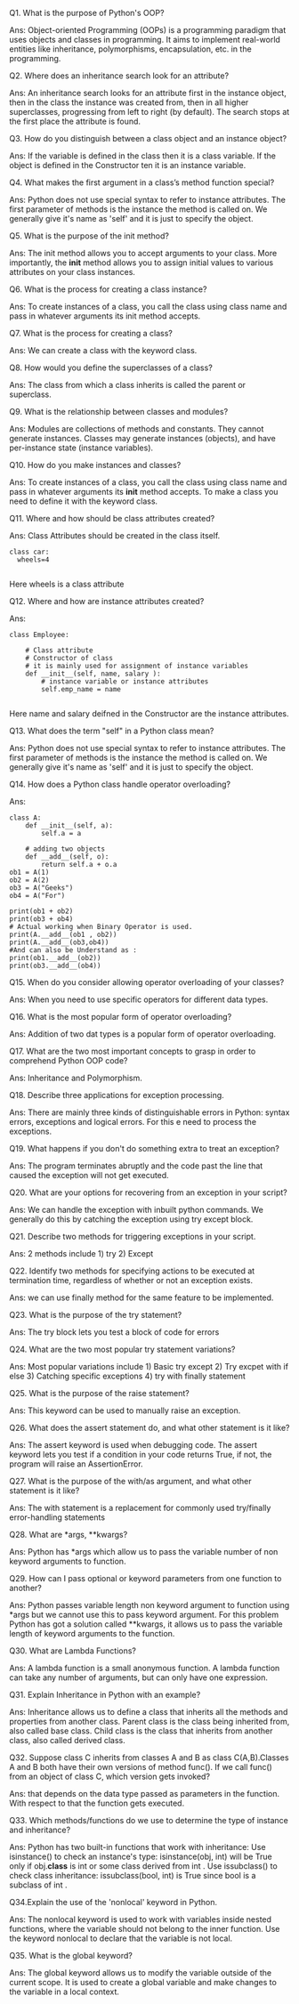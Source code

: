
Q1. What is the purpose of Python's OOP?

Ans:
Object-oriented Programming (OOPs) is a programming paradigm that uses objects and classes in programming. It aims to implement real-world entities like inheritance, polymorphisms, encapsulation, etc. in the programming.

Q2. Where does an inheritance search look for an attribute?

Ans:
An inheritance search looks for an attribute first in the instance object, then in the class the instance was created from, then in all higher superclasses, progressing from left to right (by default). The search stops at the first place the attribute is found.


Q3. How do you distinguish between a class object and an instance object?

Ans: If the variable is defined in the class then it is a class variable. If the object is defined in the Constructor ten it is an instance variable.


Q4. What makes the first argument in a class’s method function special?

Ans: Python does not use special syntax to refer to instance attributes. The first parameter of methods is the instance the method is called on. We generally give it's name as 'self' and it is just to specify the object.

Q5. What is the purpose of the init method?

Ans: The init method allows you to accept arguments to your class. More importantly, the __init__ method allows you to assign initial values to various attributes on your class instances.

Q6. What is the process for creating a class instance?

Ans: To create instances of a class, you call the class using class name and pass in whatever arguments its init method accepts.

Q7. What is the process for creating a class?

Ans: We can create a class with the keyword class.

Q8. How would you define the superclasses of a class?

Ans: The class from which a class inherits is called the parent or superclass.


Q9. What is the relationship between classes and modules?

Ans: Modules are collections of methods and constants. They cannot generate instances. Classes may generate instances (objects), and have per-instance state (instance variables).


Q10. How do you make instances and classes?

Ans: To create instances of a class, you call the class using class name and pass in whatever arguments its __init__ method accepts. To make a class you need to define it with the keyword class.


Q11. Where and how should be class attributes created?

Ans: Class Attributes should be created in the class itself.

```
class car:
  wheels=4
  
```
Here wheels is a class attribute

Q12. Where and how are instance attributes created?

Ans:

```
class Employee:

    # Class attribute
    # Constructor of class
    # it is mainly used for assignment of instance variables
    def __init__(self, name, salary ):
        # instance variable or instance attributes
        self.emp_name = name
        
```
Here name and salary deifned in the Constructor are the instance attributes.


Q13. What does the term "self" in a Python class mean?

Ans: Python does not use special syntax to refer to instance attributes. The first parameter of methods is the instance the method is called on. We generally give it's name as 'self' and it is just to specify the object.

Q14. How does a Python class handle operator overloading?

Ans: 

```
class A:
    def __init__(self, a):
        self.a = a
 
    # adding two objects
    def __add__(self, o):
        return self.a + o.a
ob1 = A(1)
ob2 = A(2)
ob3 = A("Geeks")
ob4 = A("For")
 
print(ob1 + ob2)
print(ob3 + ob4)
# Actual working when Binary Operator is used.
print(A.__add__(ob1 , ob2))
print(A.__add__(ob3,ob4))
#And can also be Understand as :
print(ob1.__add__(ob2))
print(ob3.__add__(ob4))
```

Q15. When do you consider allowing operator overloading of your classes?

Ans: When you need to use specific operators for different data types.

Q16. What is the most popular form of operator overloading?

Ans: Addition of two dat types is a popular form of operator overloading.

Q17. What are the two most important concepts to grasp in order to comprehend Python OOP code?

Ans: Inheritance and Polymorphism.


Q18. Describe three applications for exception processing.

Ans: There are mainly three kinds of distinguishable errors in Python: syntax errors, exceptions and logical errors. For this e need to process the exceptions.


Q19. What happens if you don't do something extra to treat an exception?

Ans: The program terminates abruptly and the code past the line that caused the exception will not get executed.


Q20. What are your options for recovering from an exception in your script?

Ans: We can handle the exception with inbuilt python commands. We generally do this by catching the exception using try except block.

Q21. Describe two methods for triggering exceptions in your script.

Ans: 2 methods include
     1) try
     2) Except

Q22. Identify two methods for specifying actions to be executed at termination time, regardless of whether or not an exception exists.

Ans: we can use finally method for the same feature to be implemented.

Q23. What is the purpose of the try statement?

Ans: The try block lets you test a block of code for errors

Q24. What are the two most popular try statement variations?

Ans: Most popular variations include
     1) Basic try except
     2) Try excpet with if else
     3) Catching specific exceptions
     4) try with finally statement

Q25. What is the purpose of the raise statement?

Ans: This keyword can be used to manually raise an exception.

Q26. What does the assert statement do, and what other statement is it like?

Ans: The assert keyword is used when debugging code. The assert keyword lets you test if a condition in your code returns True, if not, the program will raise an AssertionError.

Q27. What is the purpose of the with/as argument, and what other statement is it like?

Ans: The with statement is a replacement for commonly used try/finally error-handling statements

Q28. What are *args, **kwargs?

Ans: Python has *args which allow us to pass the variable number of non keyword arguments to function.

Q29. How can I pass optional or keyword parameters from one function to another?

Ans: Python passes variable length non keyword argument to function using *args but we cannot use this to pass keyword argument. For this problem Python has got a solution called **kwargs, it allows us to pass the variable length of keyword arguments to the function.

Q30. What are Lambda Functions?

Ans: A lambda function is a small anonymous function. A lambda function can take any number of arguments, but can only have one expression.

Q31. Explain Inheritance in Python with an example?

Ans: Inheritance allows us to define a class that inherits all the methods and properties from another class.
Parent class is the class being inherited from, also called base class.
Child class is the class that inherits from another class, also called derived class.

Q32. Suppose class C inherits from classes A and B as class C(A,B).Classes A and B both have their own versions of method func(). If we call func() from an object of class C, which version gets invoked?

Ans: that depends on the data type passed as parameters in the function. With respect to that the function gets executed.

Q33. Which methods/functions do we use to determine the type of instance and inheritance?

Ans: Python has two built-in functions that work with inheritance:
      Use isinstance() to check an instance's type: isinstance(obj, int) will be True only if obj.__class__ is int or some class derived from int .
      Use issubclass() to check class inheritance: issubclass(bool, int) is True since bool is a subclass of int .

Q34.Explain the use of the 'nonlocal' keyword in Python.

Ans: The nonlocal keyword is used to work with variables inside nested functions, where the variable should not belong to the inner function. Use the keyword nonlocal to declare that the variable is not local.

Q35. What is the global keyword?

Ans:  The global keyword allows us to modify the variable outside of the current scope. It is used to create a global variable and make changes to the variable in a local context.

